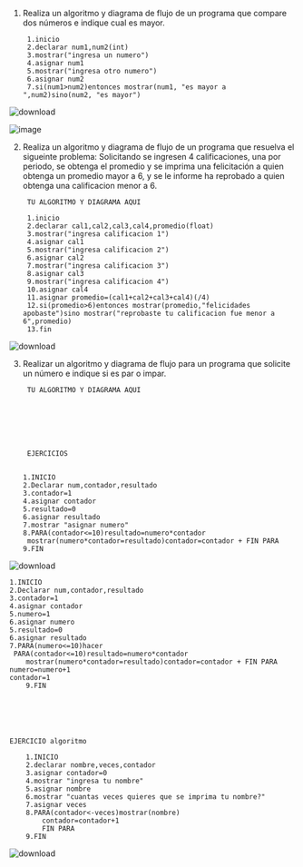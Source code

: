 1. Realiza un algoritmo y diagrama de flujo de un programa que compare dos números e indique cual es mayor.
  
        1.inicio
        2.declarar num1,num2(int)
        3.mostrar("ingresa un numero")
        4.asignar num1
        5.mostrar("ingresa otro numero")
        6.asignar num2
        7.si(num1>num2)entonces mostrar(num1, "es mayor a ",num2)sino(num2, "es mayor")



![download](https://user-images.githubusercontent.com/111524802/186460614-c822be1e-f5db-49a6-968b-7ed37cdfd82b.png)

![image](https://user-images.githubusercontent.com/111524802/186467815-df4b2b7a-8c16-4a07-ba95-7ec61eb1bc2d.png)

        
2. Realiza un algoritmo y diagrama de flujo de un programa que resuelva el sigueinte problema: Solicitando se ingresen 4 calificaciones, una por periodo, se obtenga el promedio y se imprima una felicitación a quien obtenga un promedio mayor a 6, y se le informe ha reprobado a quien obtenga una calificacion menor a 6.

        TU ALGORITMO Y DIAGRAMA AQUI
        
        1.inicio
        2.declarar cal1,cal2,cal3,cal4,promedio(float)
        3.mostrar("ingresa calificacion 1")
        4.asignar cal1
        5.mostrar("ingresa calificacion 2")
        6.asignar cal2
        7.mostrar("ingresa calificacion 3")
        8.asignar cal3
        9.mostrar("ingresa calificacion 4")
        10.asignar cal4
        11.asignar promedio=(cal1+cal2+cal3+cal4)(/4)
        12.si(promedio>6)entonces mostrar(promedio,"felicidades apobaste")sino mostrar("reprobaste tu calificacion fue menor a 		             6",promedio)
        13.fin
        
![download](https://user-images.githubusercontent.com/111524802/186466871-68da41fc-4542-4f7e-bf2a-a3a4233407b1.png)



3. Realizar un algoritmo y diagrama de flujo para un programa que solicite un número e indique si es par o impar.

        TU ALGORITMO Y DIAGRAMA AQUI
        
        
        
        
        
        
        
        EJERCICIOS
        
        
       1.INICIO
       2.Declarar num,contador,resultado
       3.contador=1
       4.asignar contador
       5.resultado=0
       6.asignar resultado
       7.mostrar "asignar numero"
       8.PARA(contador<=10)resultado=numero*contador
        mostrar(numero*contador=resultado)contador=contador + FIN PARA
       9.FIN


         
        
  ![download](https://user-images.githubusercontent.com/111524802/187485964-5e408db6-06ba-4cfa-9ec2-9501ee116434.png)
      






	1.INICIO
	2.Declarar num,contador,resultado
	3.contador=1
	4.asignar contador
	5.numero=1
  	6.asignar numero
	5.resultado=0
	6.asignar resultado
	7.PARA(numero<=10)hacer
	 PARA(contador<=10)resultado=numero*contador
  		mostrar(numero*contador=resultado)contador=contador + FIN PARA
	numero=numero+1
	contador=1
        9.FIN






	EJERCICIO algoritmo

		1.INICIO
		2.declarar nombre,veces,contador
		3.asignar contador=0
		4.mostrar "ingresa tu nombre"
		5.asignar nombre
		6.mostrar "cuantas veces quieres que se imprima tu nombre?"
		7.asignar veces
		8.PARA(contador<-veces)mostrar(nombre)
			contador=contador+1
			FIN PARA
		9.FIN


![download](https://user-images.githubusercontent.com/111524802/187728564-5dd02092-8448-4e40-90ca-675b0fa35092.png)

